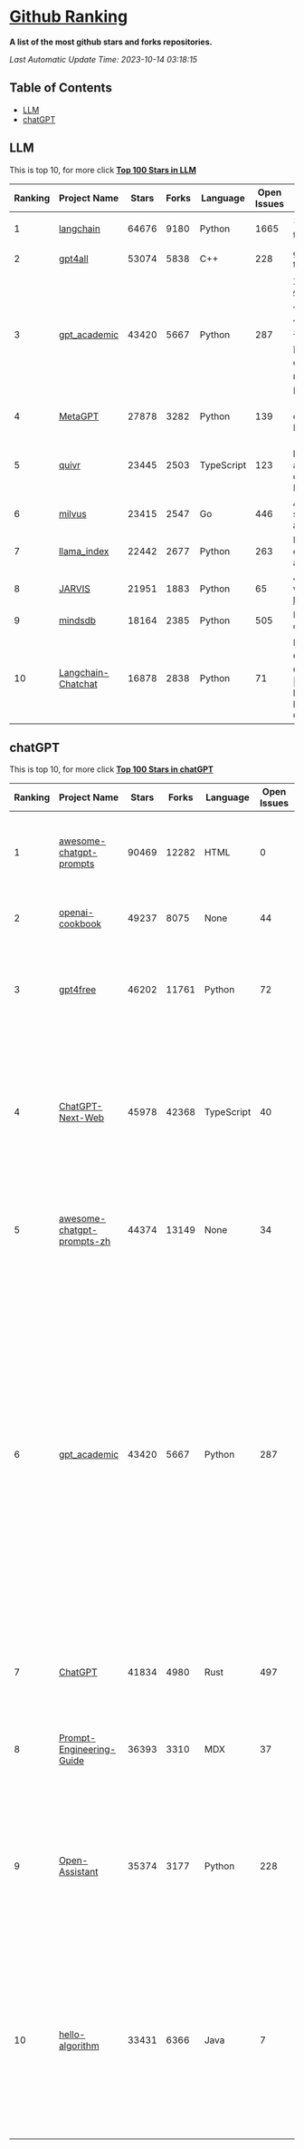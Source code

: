 [Github Ranking](./README.md)
==========

**A list of the most github stars and forks repositories.**

*Last Automatic Update Time: 2023-10-14 03:18:15*

## Table of Contents
 * [LLM](#LLM)
 * [chatGPT](#chatGPT)

## LLM

This is top 10, for more click **[Top 100 Stars in LLM](Top100/LLM.md)**

| Ranking | Project Name | Stars | Forks | Language | Open Issues | Description | Last Commit |
| ------- | ------------ | ----- | ----- | -------- | ----------- | ----------- | ----------- |
| 1 | [langchain](https://github.com/langchain-ai/langchain) | 64676 | 9180 | Python | 1665 | ⚡ Building applications with LLMs through composability ⚡ | 2023-10-14T02:50:23Z |
| 2 | [gpt4all](https://github.com/nomic-ai/gpt4all) | 53074 | 5838 | C++ | 228 | gpt4all: open-source LLM chatbots that you can run anywhere | 2023-10-13T18:16:51Z |
| 3 | [gpt_academic](https://github.com/binary-husky/gpt_academic) | 43420 | 5667 | Python | 287 | 为ChatGPT/GLM提供实用化交互界面，特别优化论文阅读/润色/写作体验，模块化设计，支持自定义快捷按钮&函数插件，支持Python和C++等项目剖析&自译解功能，PDF/LaTex论文翻译&总结功能，支持并行问询多种LLM模型，支持chatglm2等本地模型。兼容文心一言, moss, llama2, rwkv, claude2, 通义千问, 书生, 讯飞星火等。 | 2023-10-13T09:02:01Z |
| 4 | [MetaGPT](https://github.com/geekan/MetaGPT) | 27878 | 3282 | Python | 139 | 🌟 The Multi-Agent Framework: Given one line Requirement, return PRD, Design, Tasks, Repo | 2023-10-14T03:02:08Z |
| 5 | [quivr](https://github.com/StanGirard/quivr) | 23445 | 2503 | TypeScript | 123 | 🧠 Your Second Brain supercharged by Generative AI 🧠 Dump all your files and chat with your personal assistant on your files & more using GPT 3.5/4, Private, Anthropic, VertexAI, LLMs... | 2023-10-13T07:54:32Z |
| 6 | [milvus](https://github.com/milvus-io/milvus) | 23415 | 2547 | Go | 446 | A cloud-native vector database, storage for next generation AI applications | 2023-10-14T03:04:39Z |
| 7 | [llama_index](https://github.com/run-llama/llama_index) | 22442 | 2677 | Python | 263 | LlamaIndex (formerly GPT Index) is a data framework for your LLM applications | 2023-10-13T23:21:03Z |
| 8 | [JARVIS](https://github.com/microsoft/JARVIS) | 21951 | 1883 | Python | 65 | JARVIS, a system to connect LLMs with ML community. Paper: https://arxiv.org/pdf/2303.17580.pdf | 2023-09-10T05:50:43Z |
| 9 | [mindsdb](https://github.com/mindsdb/mindsdb) | 18164 | 2385 | Python | 505 | MindsDB connects AI models to datasources. | 2023-10-13T21:46:09Z |
| 10 | [Langchain-Chatchat](https://github.com/chatchat-space/Langchain-Chatchat) | 16878 | 2838 | Python | 71 | Langchain-Chatchat（原Langchain-ChatGLM）基于 Langchain 与 ChatGLM 等语言模型的本地知识库问答 \| Langchain-Chatchat (formerly langchain-ChatGLM), local knowledge based LLM (like ChatGLM) QA app with langchain  | 2023-10-12T08:18:56Z |


## chatGPT

This is top 10, for more click **[Top 100 Stars in chatGPT](Top100/chatGPT.md)**

| Ranking | Project Name | Stars | Forks | Language | Open Issues | Description | Last Commit |
| ------- | ------------ | ----- | ----- | -------- | ----------- | ----------- | ----------- |
| 1 | [awesome-chatgpt-prompts](https://github.com/f/awesome-chatgpt-prompts) | 90469 | 12282 | HTML | 0 | This repo includes ChatGPT prompt curation to use ChatGPT better. | 2023-10-13T15:43:32Z |
| 2 | [openai-cookbook](https://github.com/openai/openai-cookbook) | 49237 | 8075 | None | 44 | Examples and guides for using the OpenAI API | 2023-10-14T01:17:19Z |
| 3 | [gpt4free](https://github.com/xtekky/gpt4free) | 46202 | 11761 | Python | 72 | The official gpt4free repository \| various collection of powerful language models | 2023-10-13T22:32:05Z |
| 4 | [ChatGPT-Next-Web](https://github.com/Yidadaa/ChatGPT-Next-Web) | 45978 | 42368 | TypeScript | 40 | A well-designed cross-platform ChatGPT UI (Web / PWA / Linux / Win / MacOS). 一键拥有你自己的跨平台 ChatGPT 应用。 | 2023-10-13T11:51:52Z |
| 5 | [awesome-chatgpt-prompts-zh](https://github.com/PlexPt/awesome-chatgpt-prompts-zh) | 44374 | 13149 | None | 34 | ChatGPT 中文调教指南。各种场景使用指南。学习怎么让它听你的话。 | 2023-10-11T02:57:34Z |
| 6 | [gpt_academic](https://github.com/binary-husky/gpt_academic) | 43420 | 5667 | Python | 287 | 为ChatGPT/GLM提供实用化交互界面，特别优化论文阅读/润色/写作体验，模块化设计，支持自定义快捷按钮&函数插件，支持Python和C++等项目剖析&自译解功能，PDF/LaTex论文翻译&总结功能，支持并行问询多种LLM模型，支持chatglm2等本地模型。兼容文心一言, moss, llama2, rwkv, claude2, 通义千问, 书生, 讯飞星火等。 | 2023-10-13T09:02:01Z |
| 7 | [ChatGPT](https://github.com/lencx/ChatGPT) | 41834 | 4980 | Rust | 497 | 🔮 ChatGPT Desktop Application (Mac, Windows and Linux) | 2023-10-07T17:04:02Z |
| 8 | [Prompt-Engineering-Guide](https://github.com/dair-ai/Prompt-Engineering-Guide) | 36393 | 3310 | MDX | 37 | 🐙 Guides, papers, lecture, notebooks and resources for prompt engineering | 2023-10-12T18:18:17Z |
| 9 | [Open-Assistant](https://github.com/LAION-AI/Open-Assistant) | 35374 | 3177 | Python | 228 | OpenAssistant is a chat-based assistant that understands tasks, can interact with third-party systems, and retrieve information dynamically to do so. | 2023-10-09T18:33:13Z |
| 10 | [hello-algorithm](https://github.com/geekxh/hello-algorithm) | 33431 | 6366 | Java | 7 | 🌍 针对小白的算法训练 \| 包括四部分：①.大厂面经 ②.力扣图解  ③.千本开源电子书 ④.百张技术思维导图（项目花了上百小时，希望可以点 star 支持，🌹感谢~）推荐免费ChatGPT使用网站 | 2023-06-13T04:13:17Z |

